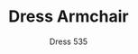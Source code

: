 ---
designer: Pedrali R&D
description: "The%20Dress%20seating%20collection%20is%20simple%20and%20well-made.Armchair%20with%20upholstered%20shell%20in%20flexible%20expanding%20polyurethane%20and%20solid%20oak%20tapered%20legs."
image_primary: img/Dress_535_01_zoom.jpg
image_secondary: img/Dress_535_02_zoom.jpg
manufacturer: Pedrali
href: https://www.pedrali.it/en/products/catalog/Chair-DRESS-535/
subtitle: Dress 535
title: Dress Armchair
image_thumb: img/Dress_535_cover.jpg
tags: 
  - pedrali
  - chairs
category: chairs
slug: /manufacturers/pedrali/chairs/pedrali-r-d-dress-armchair
---